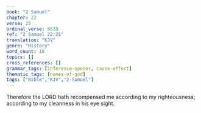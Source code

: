 ```yaml
---
book: "2 Samuel"
chapter: 22
verse: 25
ordinal_verse: 8628
ref: "2 Samuel 22:25"
translation: "KJV"
genre: "History"
word_count: 18
topics: []
cross_references: []
grammar_tags: [inference-opener, cause-effect]
thematic_tags: [names-of-god]
tags: ["Bible","KJV","2-Samuel"]
---
```

Therefore the LORD hath recompensed me according to my righteousness; according to my cleanness in his eye sight.
